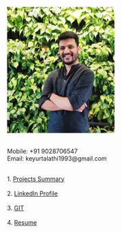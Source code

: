 <div class="row" style="height:500px">
  <div class="column" style="width:50%">
    <img src="/images/my_pic.jpeg" alt="Avatar" style="width:300px"><br>
    <br><p>
    Mobile: +91 9028706547<br>
    Email:  keyurtalathi1993@gmail.com</p>
  </div>
  <div class="column" style="width:50%">
     <br>
    1. <a href="https://docs.google.com/spreadsheets/d/1tHFYnNZkA8kO0w2tk10G_c88rnqVLbw9hhaiSz2tGc8/edit?usp=sharing">Projects Summary</a><br><br>
    2. <a href="https://www.linkedin.com/in/keyur-talathi-a64227120">LinkedIn Profile</a> <br><br>
    3. <a href="https://github.com/keyurtalathi?tab=repositories">GIT</a><br><br>
    4. <a href="https://drive.google.com/open?id=1lJFM7ZW_87SNwXERka0h11xtIJ2jw6S8">Resume</a>
  </div>
</div>
